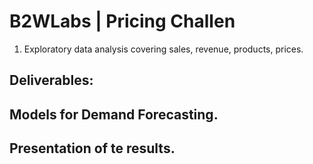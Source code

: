 # B2WLabs | Pricing Challen

1. Exploratory data analysis covering sales, revenue, products, prices.



## Deliverables:
## Models for Demand Forecasting.
## Presentation of te results.
